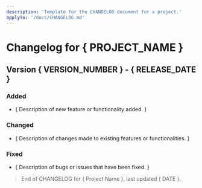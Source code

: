 ```yaml
---
description: 'Template for the CHANGELOG document for a project.'
applyTo: '/docs/CHANGELOG.md'
---
```


# Changelog for { PROJECT_NAME }

## Version { VERSION_NUMBER } - { RELEASE_DATE }
### Added
- { Description of new feature or functionality added. }
### Changed
- { Description of changes made to existing features or functionalities. }
### Fixed
- { Description of bugs or issues that have been fixed. }

> End of CHANGELOG for { Project Name }, last updated { DATE }.
